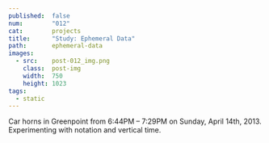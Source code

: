 ```yaml
---
published:  false
num:        "012"
cat:        projects
title:      "Study: Ephemeral Data"
path:       ephemeral-data
images:
  - src:    post-012_img.png
    class:  post-img
    width:  750
    height: 1023
tags:
  - static
---
```

Car horns in Greenpoint from 6:44PM &ndash; 7:29PM on Sunday, April 14th, 2013. Experimenting with notation and vertical time.